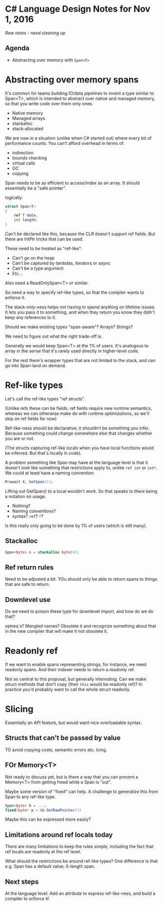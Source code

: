 # C# Language Design Notes for Nov 1, 2016

*Raw notes - need cleaning up*

## Agenda

- Abstracting over memory with `Span<T>`

# Abstracting over memory spans


It's common for teams building IO/data pipelines to invent a type similar to Span\<T>, which is intended to abstract over native and managed memory, so that you write code over them only ones.

* Native memory
* Managed arrays
* stackalloc
* stack-allocated

We are now in a situation (unlike when C# started out) where every bit of performance counts. You can't afford overhead in terms of:

* indirection
* bounds checking
* virtual calls
* GC
* copying

Span needs to be as efficient to access/index as an array. It should essentially be a "safe pointer".

logically:

``` c#
struct Span<T>
{
	ref T data;
	int length;
}
```

Can't be declared like this, because the CLR doesn't support ref fields. But there are IntPtr tricks that can be used.

These need to be treated as "ref-like":

* Can't go on the heap
* Can't be captured by lambdas, iterators or async
* Can't be a type argument
* Etc...

Also need a ReadOnlySpan\<T> or similar.

So need a way to specify ref-like types, so that the compiler wants to enforce it.

The stack-only-ness helps not having to spend anything on lifetime issues. It lets you pass it to something, and when they return you know they didn't keep any references to it.



Should we make existing types "span-aware"? Arrays? Strings?

We need to figure out what the right trade-off is.  


Generally we would keep Span\<T> at the 1% of users. It's analogous to array in the sense that it's rarely used directly in higher-level code.

For the rest there's wrapper types that are not limited to the stack, and can go into Span-land on demand.


Ref-like types
==============

Let's call the ref-like types "ref structs".

(Unlike refs these can be fields. ref fields require new runtime semantics, whereas we can otherwise make do with runtime *optimizations*, so we'll skip on ref fields for now)

Ref-like-ness should be declarative; it shouldn't be something you infer. Because something could change somewhere else that changes whether you are or not.

(The structs capturing ref-like locals when you have local functions would be inferred. But that's locally in code).


A problem something like Span may have at the language level is that it doesn't *look* like something that restrictions apply to, unlike `ref int` or `int*`. We could at least have a naming convention.

``` c#
M(await X, GetSpan());
```

Lifting out GetSpan() to a local wouldn't work. So that speaks to there being a notation on usage.

* Nothing?
* Naming conventions?
* syntax? `ref`? `*`?

Is this really only going to be done by 1% of users (which is still many).


Stackalloc
----------

``` c#
Span<byte> s = stackalloc byte[4];
```

Ref return rules
----------------

Need to be adjusted a bit. YOu should only be able to return spans to things that are safe to return.


Downlevel use
-------------

Do we need to poison these type for downlevel import, and how do we do that?

optreq`s? Mangled names? Obsolete it and recognize something about that in the new compiler that will make it not obsolete it.




Readonly ref
============

If we want to enable spans representing strings, for instance, we need readonly spans. And their indexer needs to return a readonly ref.

Not so central to this proposal, but generally interesting: Can we make struct methods that don't copy (their `this` would be readonly ref)? In practice you'd probably want to call the whole struct readonly.




Slicing
=======

Essentially an API feature, but would want nice overloadable syntax.


Structs that can't be passed by value
-------------------------------------

TO avoid copying costs, semantic errors etc. Icing.


FOr Memory\<T>
-------------

Not ready to discuss yet, but is there a way that you can prevent a Memory\<T> from getting freed while a Span is "out".

Maybe some version of "fixed" can help. A challenge to generalize this from Span to any ref-like type.

``` c#
Span<byte> b = ...;
fixed(byte* p = &b.GetRawPointer())
```

Maybe this can be expressed more easily?


Limitations around ref locals today
-----------------------------------

There are many limitations to keep the rules simple, including the fact that ref locals are readonly at the ref level.

What should the restrictions be around ref-like types? One difference is that e.g. Span has a default value; 0-length span.


Next steps
----------

At the language level: Add an attribute to express ref-like-ness, and build a compiler to enforce it!

